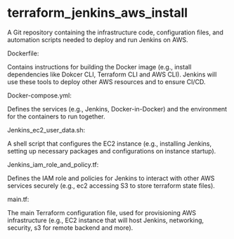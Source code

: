 # terraform_jenkins_aws_install
A Git repository containing the infrastructure code, configuration files, and automation scripts needed to deploy and run Jenkins on AWS.


Dockerfile: 

Contains instructions for building the Docker image (e.g., install dependencies like Dokcer CLI, Terraform CLI and AWS CLI). Jenkins will use these tools to deploy other AWS resources and to ensure CI/CD.


Docker-compose.yml: 

Defines the services (e.g., Jenkins, Docker-in-Docker) and the environment for the containers to run together.


Jenkins_ec2_user_data.sh:

A shell script that configures the EC2 instance (e.g., installing Jenkins, setting up necessary packages and configurations on instance startup).


Jenkins_iam_role_and_policy.tf: 

Defines the IAM role and policies for Jenkins to interact with other AWS services securely (e.g., ec2 accessing S3 to store terraform state files).


main.tf:

The main Terraform configuration file, used for provisioning AWS infrastructure (e.g., EC2 instance that will host Jenkins, networking, security, s3 for remote backend and more).
